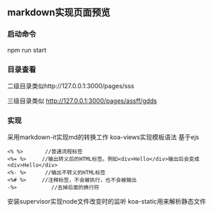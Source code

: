 ## markdown实现页面预览
### 启动命令
npm run start

### 目录查看

二级目录类似http://127.0.0.1:3000/pages/sss

三级目录类似 http://127.0.0.1:3000/pages/assff/gdds


### 实现
采用markdown-it实现md的转换工作
koa-views实现模板语法  基于ejs

```ejs
<% %>       //普通流程标签
<%= %>     //输出转义后的HTML标签。例如<div>Hello</div>输出后会变成<div>Hello</div>
<%- %>      //输出不转义的HTML标签
<%# %>     //注释标签，不会被执行，也不会被输出
-%>           //去掉后面的换行符
```

安装supervisor实现node文件改变时的监听
koa-static用来解析静态文件